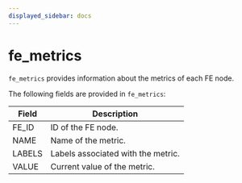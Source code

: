 ```yaml
---
displayed_sidebar: docs
---
```


# fe_metrics

`fe_metrics` provides information about the metrics of each FE node.

The following fields are provided in `fe_metrics`:

| **Field** | **Description**                                              |
| --------- | ------------------------------------------------------------ |
| FE_ID     | ID of the FE node.                                           |
| NAME      | Name of the metric.                                          |
| LABELS    | Labels associated with the metric.                           |
| VALUE     | Current value of the metric.                                 |
